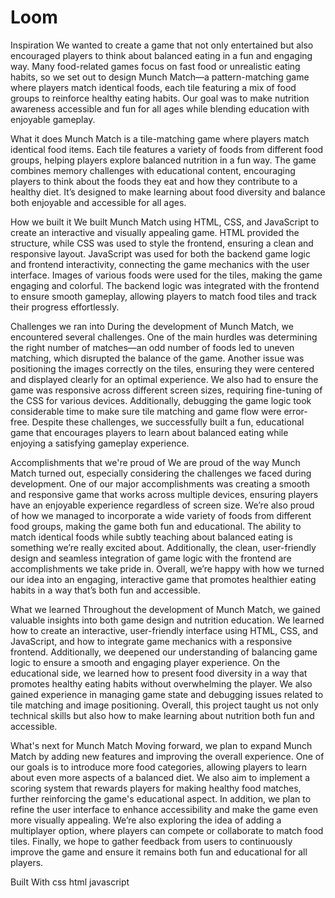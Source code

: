 # Loom
Inspiration
We wanted to create a game that not only entertained but also encouraged players to think about balanced eating in a fun and engaging way. Many food-related games focus on fast food or unrealistic eating habits, so we set out to design Munch Match—a pattern-matching game where players match identical foods, each tile featuring a mix of food groups to reinforce healthy eating habits. Our goal was to make nutrition awareness accessible and fun for all ages while blending education with enjoyable gameplay.

What it does
Munch Match is a tile-matching game where players match identical food items. Each tile features a variety of foods from different food groups, helping players explore balanced nutrition in a fun way. The game combines memory challenges with educational content, encouraging players to think about the foods they eat and how they contribute to a healthy diet. It’s designed to make learning about food diversity and balance both enjoyable and accessible for all ages.

How we built it
We built Munch Match using HTML, CSS, and JavaScript to create an interactive and visually appealing game. HTML provided the structure, while CSS was used to style the frontend, ensuring a clean and responsive layout. JavaScript was used for both the backend game logic and frontend interactivity, connecting the game mechanics with the user interface. Images of various foods were used for the tiles, making the game engaging and colorful. The backend logic was integrated with the frontend to ensure smooth gameplay, allowing players to match food tiles and track their progress effortlessly.

Challenges we ran into
During the development of Munch Match, we encountered several challenges. One of the main hurdles was determining the right number of matches—an odd number of foods led to uneven matching, which disrupted the balance of the game. Another issue was positioning the images correctly on the tiles, ensuring they were centered and displayed clearly for an optimal experience. We also had to ensure the game was responsive across different screen sizes, requiring fine-tuning of the CSS for various devices. Additionally, debugging the game logic took considerable time to make sure tile matching and game flow were error-free. Despite these challenges, we successfully built a fun, educational game that encourages players to learn about balanced eating while enjoying a satisfying gameplay experience.

Accomplishments that we're proud of
We are proud of the way Munch Match turned out, especially considering the challenges we faced during development. One of our major accomplishments was creating a smooth and responsive game that works across multiple devices, ensuring players have an enjoyable experience regardless of screen size. We’re also proud of how we managed to incorporate a wide variety of foods from different food groups, making the game both fun and educational. The ability to match identical foods while subtly teaching about balanced eating is something we’re really excited about. Additionally, the clean, user-friendly design and seamless integration of game logic with the frontend are accomplishments we take pride in. Overall, we’re happy with how we turned our idea into an engaging, interactive game that promotes healthier eating habits in a way that’s both fun and accessible.

What we learned
Throughout the development of Munch Match, we gained valuable insights into both game design and nutrition education. We learned how to create an interactive, user-friendly interface using HTML, CSS, and JavaScript, and how to integrate game mechanics with a responsive frontend. Additionally, we deepened our understanding of balancing game logic to ensure a smooth and engaging player experience. On the educational side, we learned how to present food diversity in a way that promotes healthy eating habits without overwhelming the player. We also gained experience in managing game state and debugging issues related to tile matching and image positioning. Overall, this project taught us not only technical skills but also how to make learning about nutrition both fun and accessible.

What's next for Munch Match
Moving forward, we plan to expand Munch Match by adding new features and improving the overall experience. One of our goals is to introduce more food categories, allowing players to learn about even more aspects of a balanced diet. We also aim to implement a scoring system that rewards players for making healthy food matches, further reinforcing the game's educational aspect. In addition, we plan to refine the user interface to enhance accessibility and make the game even more visually appealing. We’re also exploring the idea of adding a multiplayer option, where players can compete or collaborate to match food tiles. Finally, we hope to gather feedback from users to continuously improve the game and ensure it remains both fun and educational for all players.

Built With
css
html
javascript
